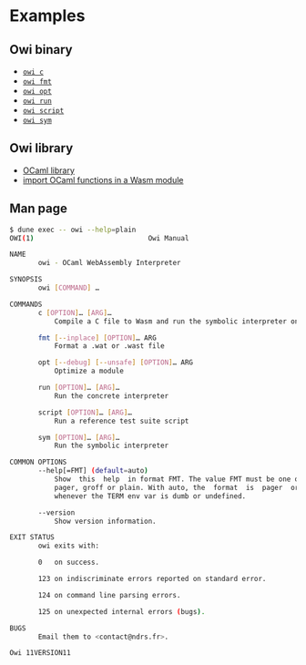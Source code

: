 # Examples

## Owi binary

- [`owi c`]
- [`owi fmt`]
- [`owi opt`]
- [`owi run`]
- [`owi script`]
- [`owi sym`]

## Owi library

- [OCaml library]
- [import OCaml functions in a Wasm module]

## Man page

```sh
$ dune exec -- owi --help=plain
OWI(1)                            Owi Manual                            OWI(1)

NAME
       owi - OCaml WebAssembly Interpreter

SYNOPSIS
       owi [COMMAND] …

COMMANDS
       c [OPTION]… [ARG]…
           Compile a C file to Wasm and run the symbolic interpreter on it

       fmt [--inplace] [OPTION]… ARG
           Format a .wat or .wast file

       opt [--debug] [--unsafe] [OPTION]… ARG
           Optimize a module

       run [OPTION]… [ARG]…
           Run the concrete interpreter

       script [OPTION]… [ARG]…
           Run a reference test suite script

       sym [OPTION]… [ARG]…
           Run the symbolic interpreter

COMMON OPTIONS
       --help[=FMT] (default=auto)
           Show  this  help  in format FMT. The value FMT must be one of auto,
           pager, groff or plain. With auto, the  format  is  pager  or  plain
           whenever the TERM env var is dumb or undefined.

       --version
           Show version information.

EXIT STATUS
       owi exits with:

       0   on success.

       123 on indiscriminate errors reported on standard error.

       124 on command line parsing errors.

       125 on unexpected internal errors (bugs).

BUGS
       Email them to <contact@ndrs.fr>.

Owi 11VERSION11                                                         OWI(1)
```

[`owi c`]: ./c
[`owi fmt`]: ./fmt
[`owi opt`]: ./opt
[`owi run`]: ./run
[`owi script`]: ./script
[`owi sym`]: ./sym
[import OCaml functions in a Wasm module]: ./define_host_function
[OCaml library]: ./lib
